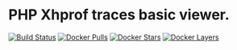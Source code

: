 # PHP Xhprof traces basic viewer.

[![Build Status](https://travis-ci.com/wodby/xhprof.svg?branch=master)](https://travis-ci.org/wodby/xhprof)
[![Docker Pulls](https://img.shields.io/docker/pulls/wodby/xhprof.svg)](https://hub.docker.com/r/wodby/xhprof)
[![Docker Stars](https://img.shields.io/docker/stars/wodby/xhprof.svg)](https://hub.docker.com/r/wodby/xhprof)
[![Docker Layers](https://images.microbadger.com/badges/image/wodby/xhprof.svg)](https://microbadger.com/images/wodby/xhprof)